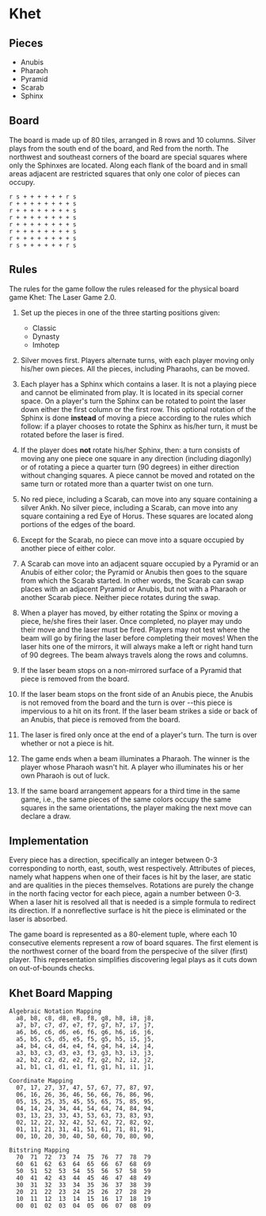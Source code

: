 # Khet

## Pieces

- Anubis
- Pharaoh
- Pyramid
- Scarab
- Sphinx

## Board

The board is made up of 80 tiles, arranged in 8 rows and 10 columns.
Silver plays from the south end of the board, and Red from the north.
The northwest and southeast corners of the board are special squares
where only the Sphinxes are located. Along each flank of the board and
in small areas adjacent are restricted squares that only one color of
pieces can occupy.

```
r s + + + + + + r s
r + + + + + + + + s
r + + + + + + + + s
r + + + + + + + + s
r + + + + + + + + s
r + + + + + + + + s
r + + + + + + + + s
r s + + + + + + r s
```

## Rules

The rules for the game follow the rules released for the physical board
game Khet: The Laser Game 2.0.

1. Set up the pieces in one of the three starting positions given:
   - Classic
   - Dynasty
   - Imhotep

2. Silver moves first. Players alternate turns, with each player
   moving only his/her own pieces. All the pieces, including Pharaohs,
   can be moved.

3. Each player has a Sphinx which contains a laser. It is not a playing
   piece and cannot be eliminated from play. It is located in its
   special corner space. On a player's turn the Sphinx can be rotated
   to point the laser down either the first column or the first row.
   This optional rotation of the Sphinx is done __instead__ of moving
   a piece according to the rules which follow: if a player chooses to
   rotate the Sphinx as his/her turn, it must be rotated before the
   laser is fired.

4. If the player does __not__ rotate his/her Sphinx, then: a turn
   consists of moving any one piece one square in any direction
   (including diagonlly) or of rotating a piece a quarter turn (90
   degrees) in either direction without changing squares. A piece
   cannot be moved and rotated on the same turn or rotated more than
   a quarter twist on one turn.

5. No red piece, including a Scarab, can move into any square
   containing a silver Ankh. No silver piece, including a Scarab,
   can move into any square containing a red Eye of Horus. These
   squares are located along portions of the edges of the board.

6. Except for the Scarab, no piece can move into a square occupied by
   another piece of either color.

7. A Scarab can move into an adjacent square occupied by a Pyramid or
   an Anubis of either color; the Pyramid or Anubis then goes to the
   square from which the Scarab started. In other words, the Scarab
   can swap places with an adjacent Pyramid or Anubis, but not with a
   Pharaoh or another Scarab piece. Neither piece rotates during the
   swap.

8. When a player has moved, by either rotating the Spinx or moving a
   piece, he/she fires their laser. Once completed, no player may undo
   their move and the laser must be fired. Players may not test where
   the beam will go by firing the laser before completing their moves!
   When the laser hits one of the mirrors, it will always make a left
   or right hand turn of 90 degrees. The beam always travels along the
   rows and columns.

9. If the laser beam stops on a non-mirrored surface of a Pyramid that
   piece is removed from the board.

10. If the laser beam stops on the front side of an Anubis piece, the
    Anubis is not removed from the board and the turn is over --this
    piece is impervious to a hit on its front. If the laser beam strikes
    a side or back of an Anubis, that piece is removed from the board.

11. The laser is fired only once at the end of a player's turn. The
    turn is over whether or not a piece is hit.

12. The game ends when a beam illuminates a Pharaoh. The winner is the
    player whose Pharaoh wasn't hit. A player who illuminates his or
    her own Pharaoh is out of luck.

13. If the same board arrangement appears for a third time in the same
    game, i.e., the same pieces of the same colors occupy the same
    squares in the same orientations, the player making the next move
    can declare a draw.

## Implementation

Every piece has a direction, specifically an integer between 0-3 corresponding
to north, east, south, west respectively. Attributes of pieces, namely what happens
when one of their faces is hit by the laser, are static and are qualities in the
pieces themselves. Rotations are purely the change in the north facing vector
for each piece, again a number between 0-3. When a laser hit is resolved all
that is needed is a simple formula to redirect its direction. If a nonreflective
surface is hit the piece is eliminated or the laser is absorbed.

The game board is represented as a 80-element tuple, where each 10 consecutive
elements represent a row of board squares. The first element is the northwest
corner of the board from the perspecive of the silver (first) player. This
representation simplifies discovering legal plays as it cuts down on out-of-bounds
checks.

## Khet Board Mapping

```
Algebraic Notation Mapping
  a8, b8, c8, d8, e8, f8, g8, h8, i8, j8,
  a7, b7, c7, d7, e7, f7, g7, h7, i7, j7,
  a6, b6, c6, d6, e6, f6, g6, h6, i6, j6,
  a5, b5, c5, d5, e5, f5, g5, h5, i5, j5,
  a4, b4, c4, d4, e4, f4, g4, h4, i4, j4,
  a3, b3, c3, d3, e3, f3, g3, h3, i3, j3,
  a2, b2, c2, d2, e2, f2, g2, h2, i2, j2,
  a1, b1, c1, d1, e1, f1, g1, h1, i1, j1,

Coordinate Mapping
  07, 17, 27, 37, 47, 57, 67, 77, 87, 97,
  06, 16, 26, 36, 46, 56, 66, 76, 86, 96,
  05, 15, 25, 35, 45, 55, 65, 75, 85, 95,
  04, 14, 24, 34, 44, 54, 64, 74, 84, 94,
  03, 13, 23, 33, 43, 53, 63, 73, 83, 93,
  02, 12, 22, 32, 42, 52, 62, 72, 82, 92,
  01, 11, 21, 31, 41, 51, 61, 71, 81, 91,
  00, 10, 20, 30, 40, 50, 60, 70, 80, 90,

Bitstring Mapping
  70  71  72  73  74  75  76  77  78  79
  60  61  62  63  64  65  66  67  68  69
  50  51  52  53  54  55  56  57  58  59
  40  41  42  43  44  45  46  47  48  49
  30  31  32  33  34  35  36  37  38  39
  20  21  22  23  24  25  26  27  28  29
  10  11  12  13  14  15  16  17  18  19
  00  01  02  03  04  05  06  07  08  09
```
